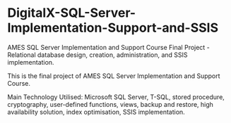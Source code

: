 # DigitalX-SQL-Server-Implementation-Support-and-SSIS
AMES SQL Server Implementation and Support Course Final Project - Relational database design, creation, administration, and SSIS implementation. 

This is the final project of AMES SQL Server Implementation and Support Course.

Main Technology Utilised: Microsoft SQL Server, T-SQL, stored procedure, cryptography, user-defined functions, views, backup and restore, 
high availability solution, index optimisation, SSIS implementation.
